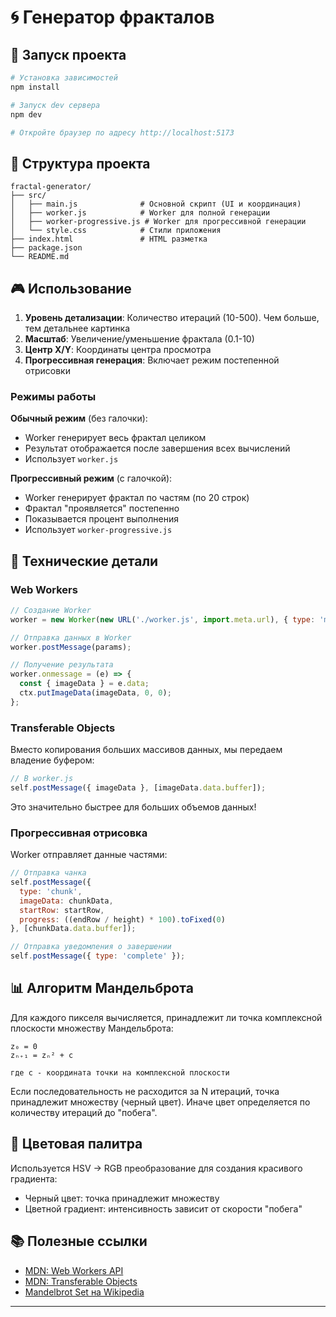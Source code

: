 # 🌀 Генератор фракталов

## 🚀 Запуск проекта

```bash
# Установка зависимостей
npm install

# Запуск dev сервера
npm dev

# Откройте браузер по адресу http://localhost:5173
```

## 📁 Структура проекта

```
fractal-generator/
├── src/
│   ├── main.js              # Основной скрипт (UI и координация)
│   ├── worker.js            # Worker для полной генерации
│   ├── worker-progressive.js # Worker для прогрессивной генерации
│   └── style.css            # Стили приложения
├── index.html               # HTML разметка
├── package.json
└── README.md
```

## 🎮 Использование

1. **Уровень детализации**: Количество итераций (10-500). Чем больше, тем детальнее картинка
2. **Масштаб**: Увеличение/уменьшение фрактала (0.1-10)
3. **Центр X/Y**: Координаты центра просмотра
4. **Прогрессивная генерация**: Включает режим постепенной отрисовки

### Режимы работы

**Обычный режим** (без галочки):
- Worker генерирует весь фрактал целиком
- Результат отображается после завершения всех вычислений
- Использует `worker.js`

**Прогрессивный режим** (с галочкой):
- Worker генерирует фрактал по частям (по 20 строк)
- Фрактал "проявляется" постепенно
- Показывается процент выполнения
- Использует `worker-progressive.js`

## 🔧 Технические детали

### Web Workers

```javascript
// Создание Worker
worker = new Worker(new URL('./worker.js', import.meta.url), { type: 'module' });

// Отправка данных в Worker
worker.postMessage(params);

// Получение результата
worker.onmessage = (e) => {
  const { imageData } = e.data;
  ctx.putImageData(imageData, 0, 0);
};
```

### Transferable Objects

Вместо копирования больших массивов данных, мы передаем владение буфером:

```javascript
// В worker.js
self.postMessage({ imageData }, [imageData.data.buffer]);
```

Это значительно быстрее для больших объемов данных!

### Прогрессивная отрисовка

Worker отправляет данные частями:

```javascript
// Отправка чанка
self.postMessage({
  type: 'chunk',
  imageData: chunkData,
  startRow: startRow,
  progress: ((endRow / height) * 100).toFixed(0)
}, [chunkData.data.buffer]);

// Отправка уведомления о завершении
self.postMessage({ type: 'complete' });
```

## 📊 Алгоритм Мандельброта

Для каждого пикселя вычисляется, принадлежит ли точка комплексной плоскости множеству Мандельброта:

```
z₀ = 0
zₙ₊₁ = zₙ² + c

где c - координата точки на комплексной плоскости
```

Если последовательность не расходится за N итераций, точка принадлежит множеству (черный цвет).
Иначе цвет определяется по количеству итераций до "побега".

## 🎨 Цветовая палитра

Используется HSV → RGB преобразование для создания красивого градиента:

- Черный цвет: точка принадлежит множеству
- Цветной градиент: интенсивность зависит от скорости "побега"

## 📚 Полезные ссылки

- [MDN: Web Workers API](https://developer.mozilla.org/en-US/docs/Web/API/Web_Workers_API)
- [MDN: Transferable Objects](https://developer.mozilla.org/en-US/docs/Web/API/Web_Workers_API/Transferable_objects)
- [Mandelbrot Set на Wikipedia](https://en.wikipedia.org/wiki/Mandelbrot_set)

---
